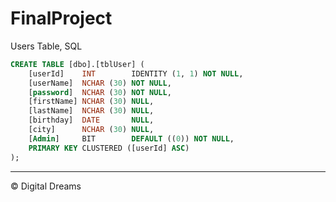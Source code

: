 # FinalProject

Users Table, SQL
```SQL
CREATE TABLE [dbo].[tblUser] (
    [userId]    INT        IDENTITY (1, 1) NOT NULL,
    [userName]  NCHAR (30) NOT NULL,
    [password]  NCHAR (30) NOT NULL,
    [firstName] NCHAR (30) NULL,
    [lastName]  NCHAR (30) NULL,
    [birthday]  DATE       NULL,
    [city]      NCHAR (30) NULL,
    [Admin]     BIT        DEFAULT ((0)) NOT NULL,
    PRIMARY KEY CLUSTERED ([userId] ASC)
);
```

------------------------------------
© Digital Dreams
